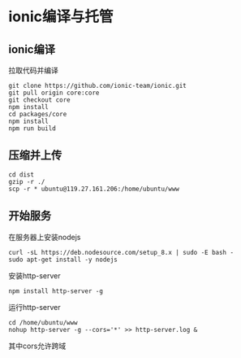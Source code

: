 # ionic编译与托管

## ionic编译

拉取代码并编译

    git clone https://github.com/ionic-team/ionic.git
    git pull origin core:core
    git checkout core
    npm install
    cd packages/core
    npm install
    npm run build

## 压缩并上传

    cd dist
    gzip -r ./
    scp -r * ubuntu@119.27.161.206:/home/ubuntu/www

## 开始服务
在服务器上安装nodejs

    curl -sL https://deb.nodesource.com/setup_8.x | sudo -E bash -
    sudo apt-get install -y nodejs


安装http-server

    npm install http-server -g

运行http-server

    cd /home/ubuntu/www
    nohup http-server -g --cors='*' >> http-server.log &

其中cors允许跨域